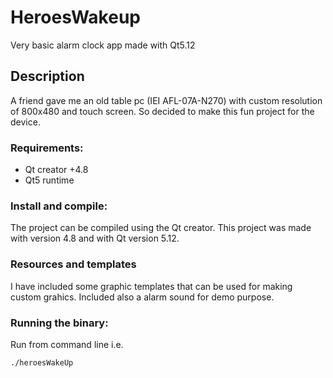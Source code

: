 # HeroesWakeup
Very basic alarm clock app made with Qt5.12

## Description
A friend gave me an old table pc (IEI AFL-07A-N270) with custom resolution of 800x480 and touch screen. So decided to make this fun project for the device.

### Requirements:
- Qt creator +4.8 
- Qt5 runtime

### Install and compile:
The project can be compiled using the Qt creator. This project was made with version 4.8 and with Qt version 5.12.

### Resources and templates
I have included some graphic templates that can be used for making custom grahics. Included also a alarm sound for demo purpose.

### Running the binary:
Run from command line i.e.
```
./heroesWakeUp